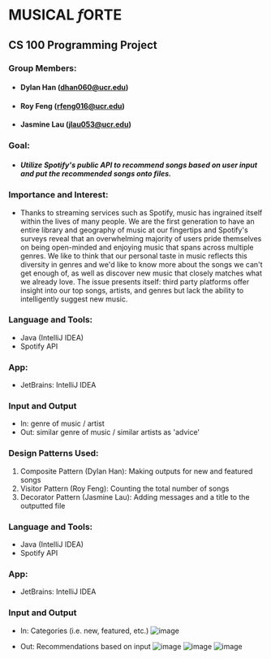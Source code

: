 # **MUSICAL *f*ORTE**

## CS 100 Programming Project

### Group Members:
  - #### Dylan Han (dhan060@ucr.edu)
  - #### Roy Feng (rfeng016@ucr.edu)
  - #### Jasmine Lau (jlau053@ucr.edu)

### Goal:
  - ##### Utilize Spotify's public API to recommend songs based on user input and put the recommended songs onto files.
  
### Importance and Interest:

- Thanks to streaming services such as Spotify, music has ingrained itself within the lives of many people. We are the first generation to have an entire library and geography of music at our fingertips and Spotify's surveys reveal that an overwhelming majority of users pride themselves on being open-minded and enjoying music that spans across multiple genres. We like to think that our personal taste in music reflects this diversity in genres and we'd like to know more about the songs we can't get enough of, as well as discover new music that closely matches what we already love. The issue presents itself: third party platforms offer insight into our top songs, artists, and genres but lack the ability to intelligently suggest new music.

 ### Language and Tools:
  - Java (IntelliJ IDEA)
  - Spotify API
  
### App:
  - JetBrains: IntelliJ IDEA
  
### Input and Output
  - In: genre of music / artist
  - Out: similar genre of music / similar artists as 'advice'


### Design Patterns Used:
  1. Composite Pattern (Dylan Han): Making outputs for new and featured songs
  2. Visitor Pattern (Roy Feng): Counting the total number of songs
  3. Decorator Pattern (Jasmine Lau): Adding messages and a title to the outputted file
  
###  Language and Tools:
  - Java (IntelliJ IDEA)
  - Spotify API
  
### App:
  - JetBrains: IntelliJ IDEA

### Input and Output
  - In: Categories (i.e. new, featured, etc.)
    ![image](https://user-images.githubusercontent.com/55225223/88275266-f02c9800-cc91-11ea-88a4-333923f0df77.png)

  - Out: Recommendations based on input
  ![image](https://user-images.githubusercontent.com/55225223/88275361-21a56380-cc92-11ea-992e-4454d21beb07.png)
  ![image](https://user-images.githubusercontent.com/55225223/88275480-4ef21180-cc92-11ea-9523-ed7fb11ed030.png)
  ![image](https://user-images.githubusercontent.com/55225223/88275581-747f1b00-cc92-11ea-94e6-515b76899a80.png)

  

